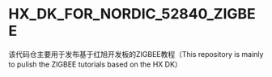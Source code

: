 # HX_DK_FOR_NORDIC_52840_ZIGBEE
该代码仓主要用于发布基于红旭开发板的ZIGBEE教程（This repository is mainly to pulish the ZIGBEE tutorials based on the HX DK）
